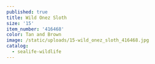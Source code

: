 ```yaml
---
published: true
title: Wild Onez Sloth
size: '15'
item_number: '416468'
color: Tan and Brown
image: /static/uploads/15-wild_onez_sloth_416468.jpg
catalog:
  - sealife-wildlife
---
```


